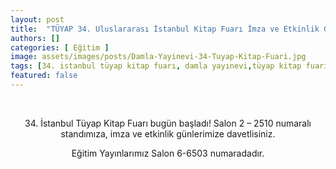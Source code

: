 ```yaml
---
layout: post
title:  "TÜYAP 34. Uluslararası İstanbul Kitap Fuarı İmza ve Etkinlik Günlerimize Davetlisiniz"
authors: []
categories: [ Eğitim ]
image: assets/images/posts/Damla-Yayinevi-34-Tuyap-Kitap-Fuari.jpg
tags: [34. istanbul tüyap kitap fuarı, damla yayınevi,tüyap kitap fuarı]
featured: false
---
```

&nbsp;

<div id="js_2" class="_5pbx userContent" data-ft="{&quot;tn&quot;:&quot;K&quot;}">
  <p style="text-align: center;">
    34. İstanbul Tüyap Kitap Fuarı bugün başladı! Salon 2 &#8211; 2510 numaralı standımıza, imza ve etkinlik günlerimize davetlisiniz.
  </p>
  
  <p style="text-align: center;">
    Eğitim Yayınlarımız Salon 6-6503 numaradadır.
  </p>
</div>

&nbsp;